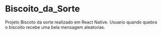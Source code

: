 # Biscoito_da_Sorte

Projeto Biscoto da sorte realizado em React Native.
Usuario quando quebra o biscoito recebe uma bela mensagem aleatorias.  
